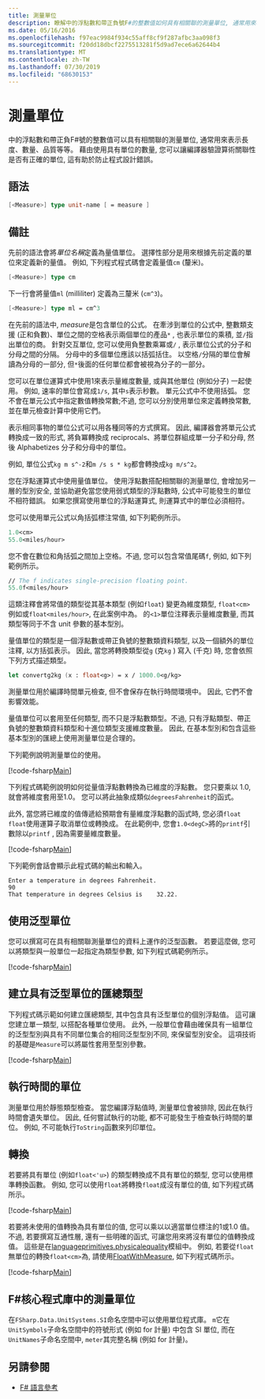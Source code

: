 ```yaml
---
title: 測量單位
description: 瞭解中的浮點數和帶正負號F#的整數值如何具有相關聯的測量單位, 通常用來表示長度、數量和品質。
ms.date: 05/16/2016
ms.openlocfilehash: f97eac9984f934c55aff8cf9f287afbc3aa098f3
ms.sourcegitcommit: f20dd18dbcf2275513281f5d9ad7ece6a62644b4
ms.translationtype: MT
ms.contentlocale: zh-TW
ms.lasthandoff: 07/30/2019
ms.locfileid: "68630153"
---
```

# <a name="units-of-measure"></a>測量單位

中的浮點數和帶正負F#號的整數值可以具有相關聯的測量單位, 通常用來表示長度、數量、品質等等。 藉由使用具有單位的數量, 您可以讓編譯器驗證算術關聯性是否有正確的單位, 這有助於防止程式設計錯誤。

## <a name="syntax"></a>語法

```fsharp
[<Measure>] type unit-name [ = measure ]
```

## <a name="remarks"></a>備註

先前的語法會將*單位名稱*定義為量值單位。 選擇性部分是用來根據先前定義的單位來定義新的量值。 例如, 下列程式程式碼會定義量值`cm` (釐米)。

```fsharp
[<Measure>] type cm
```

下一行會將量值`ml` (milliliter) 定義為三釐米 (`cm^3`)。

```fsharp
[<Measure>] type ml = cm^3
```

在先前的語法中, *measure*是包含單位的公式。 在牽涉到單位的公式中, 整數類支援 (正和負數)、單位之間的空格表示兩個單位的產品`*` , 也表示單位的乘積, 並`/`指出單位的商。 針對交互單位, 您可以使用負整數乘冪或`/` , 表示單位公式的分子和分母之間的分隔。 分母中的多個單位應該以括弧括住。 以空格`/`分隔的單位會解讀為分母的一部分, 但`*`後面的任何單位都會被視為分子的一部分。

您可以在單位運算式中使用1來表示量維度數量, 或與其他單位 (例如分子) 一起使用。 例如, 速率的單位會寫成`1/s`, 其中`s`表示秒數。 單元公式中不使用括弧。 您不會在單元公式中指定數值轉換常數;不過, 您可以分別使用單位來定義轉換常數, 並在單元檢查計算中使用它們。

表示相同事物的單位公式可以用各種同等的方式撰寫。 因此, 編譯器會將單元公式轉換成一致的形式, 將負冪轉換成 reciprocals、將單位群組成單一分子和分母, 然後 Alphabetizes 分子和分母中的單位。

例如, 單位公式`kg m s^-2`和`m /s s * kg`都會轉換成`kg m/s^2`。

您在浮點運算式中使用量值單位。 使用浮點數搭配相關聯的測量單位, 會增加另一層的型別安全, 並協助避免當您使用弱式類型的浮點數時, 公式中可能發生的單位不相符錯誤。 如果您撰寫使用單位的浮點運算式, 則運算式中的單位必須相符。

您可以使用單元公式以角括弧標注常值, 如下列範例所示。

```fsharp
1.0<cm>
55.0<miles/hour>
```

您不會在數位和角括弧之間加上空格。不過, 您可以包含常值尾碼`f`, 例如, 如下列範例所示。

```fsharp
// The f indicates single-precision floating point.
55.0f<miles/hour>
```

這類注釋會將常值的類型從其基本類型 (例如`float`) 變更為維度類型, `float<cm>`例如或`float<miles/hour>`, 在此案例中為。 的`<1>`單位注釋表示量維度數量, 而其類型等同于不含 unit 參數的基本型別。

量值單位的類型是一個浮點數或帶正負號的整數類資料類型, 以及一個額外的單位注釋, 以方括弧表示。 因此, 當您將轉換類型從`g` (克`kg` ) 寫入 (千克) 時, 您會依照下列方式描述類型。

```fsharp
let convertg2kg (x : float<g>) = x / 1000.0<g/kg>
```

測量單位用於編譯時間單元檢查, 但不會保存在執行時間環境中。 因此, 它們不會影響效能。

量值單位可以套用至任何類型, 而不只是浮點數類型。不過, 只有浮點類型、帶正負號的整數類資料類型和十進位類型支援維度數量。 因此, 在基本型別和包含這些基本型別的匯總上使用測量單位是合理的。

下列範例說明測量單位的使用。

[!code-fsharp[Main](~/samples/snippets/fsharp/lang-ref-2/snippet6901.fs)]

下列程式碼範例說明如何從量值浮點數轉換為已維度的浮點數。 您只要乘以 1.0, 就會將維度套用至1.0。 您可以將此抽象成類似`degreesFahrenheit`的函式。

此外, 當您將已維度的值傳遞給預期會有量維度浮點數的函式時, 您必須`float` `float`使用運算子取消單位或轉換成。 在此範例中, 您會`1.0<degC>`將的`printf`引數除以`printf` , 因為需要量維度數量。

[!code-fsharp[Main](~/samples/snippets/fsharp/lang-ref-2/snippet6902.fs)]

下列範例會話會顯示此程式碼的輸出和輸入。

```
Enter a temperature in degrees Fahrenheit.
90
That temperature in degrees Celsius is    32.22.
```

## <a name="using-generic-units"></a>使用泛型單位

您可以撰寫可在具有相關聯測量單位的資料上運作的泛型函數。 若要這麼做, 您可以將類型與一般單位一起指定為類型參數, 如下列程式碼範例所示。

[!code-fsharp[Main](~/samples/snippets/fsharp/lang-ref-2/snippet6903.fs)]

## <a name="creating-aggregate-types-with-generic-units"></a>建立具有泛型單位的匯總類型

下列程式碼示範如何建立匯總類型, 其中包含具有泛型單位的個別浮點值。 這可讓您建立單一類型, 以搭配各種單位使用。 此外, 一般單位會藉由確保具有一組單位的泛型型別與具有不同單位集合的相同泛型型別不同, 來保留型別安全。 這項技術的基礎是`Measure`可以將屬性套用至型別參數。

[!code-fsharp[Main](~/samples/snippets/fsharp/lang-ref-2/snippet6904.fs)]

## <a name="units-at-runtime"></a>執行時間的單位

測量單位用於靜態類型檢查。 當您編譯浮點值時, 測量單位會被排除, 因此在執行時間會遺失單位。 因此, 任何嘗試執行的功能, 都不可能發生于檢查執行時間的單位。 例如, 不可能執行`ToString`函數來列印單位。

## <a name="conversions"></a>轉換

若要將具有單位 (例如`float<'u>`) 的類型轉換成不具有單位的類型, 您可以使用標準轉換函數。 例如, 您可以使用`float`將轉換`float`成沒有單位的值, 如下列程式碼所示。

[!code-fsharp[Main](~/samples/snippets/fsharp/lang-ref-2/snippet6905.fs)]

若要將未使用的值轉換為具有單位的值, 您可以乘以以適當單位標注的1或1.0 值。 不過, 若要撰寫互通性層, 還有一些明確的函式, 可讓您用來將沒有單位的值轉換成值。 這些是在[languageprimitives.physicalequality](https://msdn.microsoft.com/library/69d08ac5-5d51-4c20-bf1e-850fd312ece3)模組中。 例如, 若要從`float`無單位的轉換`float<cm>`為, 請使用[FloatWithMeasure](https://msdn.microsoft.com/library/69520bc7-d67b-46b8-9004-7cac9646b8d9), 如下列程式碼所示。

[!code-fsharp[Main](~/samples/snippets/fsharp/lang-ref-2/snippet6906.fs)]

## <a name="units-of-measure-in-the-f-core-library"></a>F#核心程式庫中的測量單位

在`FSharp.Data.UnitSystems.SI`命名空間中可以使用單位程式庫。 `m`它在`UnitSymbols`子命名空間中的符號形式 (例如 for 計量) 中包含 SI 單位, 而在`UnitNames`子命名空間中, `meter`其完整名稱 (例如 for 計量)。

## <a name="see-also"></a>另請參閱

- [F# 語言參考](index.md)
